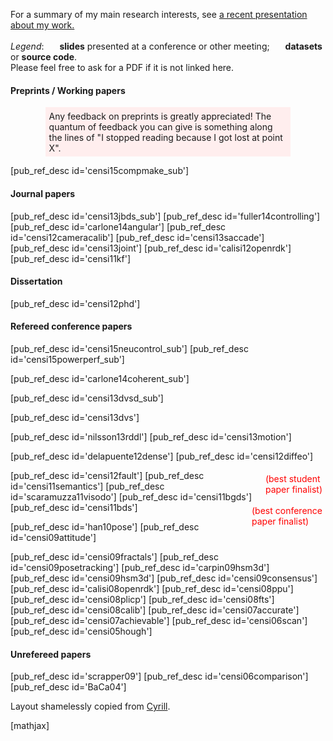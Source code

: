 

[cyrill]: http://www.informatik.uni-freiburg.de/~stachnis/


For a summary of my main research interests, 
see <a href="http://censi.mit.edu/slides/">
a recent presentation about my work.</a> 

*Legend*: 
<img style='border:0; margin-bottom:-3px; height: 17px;'  src='/media/slides2.gif'/> **slides** presented at a conference or other meeting;
<img style='border:0; margin-bottom:-3px; height: 17px;'  src='/media/web.gif'/>&nbsp;**datasets** or **source code**.  
Please feel free to ask for a PDF if it is not linked here.

#### Preprints / Working papers

<p style='background-color: #fee; margin-left: 4em; margin-right: 4em; padding: 0.4em'> Any feedback on preprints is greatly appreciated! The quantum of feedback you can give is something along the lines of "I stopped reading because I got lost at point X". 
</p>

[pub_ref_desc id='censi15compmake_sub']
<!-- [pub_ref_desc id='censi15despl_sub'] -->

<!-- [pub_ref_desc id='censi15codesign_sub'] -->



#### Journal papers

[pub_ref_desc id='censi13jbds_sub']
[pub_ref_desc id='fuller14controlling']
[pub_ref_desc id='carlone14angular']
[pub_ref_desc id='censi12cameracalib']
[pub_ref_desc id='censi13saccade']
[pub_ref_desc id='censi13joint']
[pub_ref_desc id='calisi12openrdk']
[pub_ref_desc id='censi11kf']

#### Dissertation

[pub_ref_desc id='censi12phd']

#### Refereed conference papers 
[pub_ref_desc id='censi15neucontrol_sub']
[pub_ref_desc id='censi15powerperf_sub']

[pub_ref_desc id='carlone14coherent_sub']

[pub_ref_desc id='censi13dvsd_sub']

[pub_ref_desc id='censi13dvs']

[pub_ref_desc id='nilsson13rddl']
[pub_ref_desc id='censi13motion']

[pub_ref_desc id='delapuente12dense']
[pub_ref_desc id='censi12diffeo'] 

<div style='float:right; color: red; padding: 5px'> (best student <br/> paper finalist)</div>
[pub_ref_desc id='censi12fault']
[pub_ref_desc id='censi11semantics']
[pub_ref_desc id='scaramuzza11visodo']
[pub_ref_desc id='censi11bgds']


<div style='float:right; color: red; padding: 5px'> (best conference <br/> paper finalist) </div>
[pub_ref_desc id='censi11bds']

  
[pub_ref_desc id='han10pose']
[pub_ref_desc id='censi09attitude']


[pub_ref_desc id='censi09fractals']
[pub_ref_desc id='censi09posetracking']
[pub_ref_desc id='carpin09hsm3d']
[pub_ref_desc id='censi09hsm3d']
[pub_ref_desc id='censi09consensus']
[pub_ref_desc id='calisi08openrdk']
[pub_ref_desc id='censi08ppu']
[pub_ref_desc id='censi08plicp']
[pub_ref_desc id='censi08fts']
[pub_ref_desc id='censi08calib'] 
[pub_ref_desc id='censi07accurate']
[pub_ref_desc id='censi07achievable']
[pub_ref_desc id='censi06scan']
[pub_ref_desc id='censi05hough']


#### Unrefereed papers 

[pub_ref_desc      id='scrapper09']
[pub_ref_desc id='censi06comparison']
[pub_ref_desc id='BaCa04']


Layout shamelessly copied from [Cyrill][cyrill].
 
[mathjax] 
